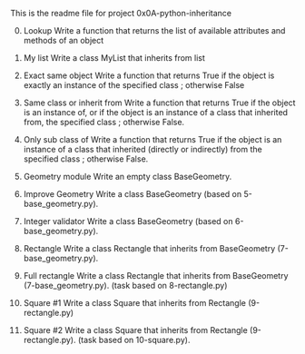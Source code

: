 This is the readme file for project 0x0A-python-inheritance

0. Lookup
Write a function that returns the list of available attributes and methods of an object

1. My list
Write a class MyList that inherits from list

2. Exact same object
Write a function that returns True if the object is exactly an instance of the specified class ; otherwise False

3. Same class or inherit from
Write a function that returns True if the object is an instance of, or if the object is an instance of a class that inherited from, the specified class ; otherwise False.

4. Only sub class of
Write a function that returns True if the object is an instance of a class that inherited (directly or indirectly) from the specified class ; otherwise False.

5. Geometry module
Write an empty class BaseGeometry.

6. Improve Geometry
Write a class BaseGeometry (based on 5-base_geometry.py).

7. Integer validator
Write a class BaseGeometry (based on 6-base_geometry.py).

8. Rectangle
Write a class Rectangle that inherits from BaseGeometry (7-base_geometry.py).

9. Full rectangle
Write a class Rectangle that inherits from BaseGeometry (7-base_geometry.py). (task based on 8-rectangle.py)

10. Square #1
Write a class Square that inherits from Rectangle (9-rectangle.py)

11. Square #2
Write a class Square that inherits from Rectangle (9-rectangle.py). (task based on 10-square.py).



